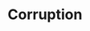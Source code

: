 ---
title: Corruption
longTitle: 'Corruption'
tags:
- gccommon
french:
- "[[Corruption]]"
narrowerTerm:
- "[[Crime Fugitives from justice]]"
use:
- "[[Bribery]]"
---